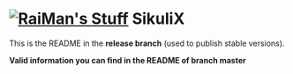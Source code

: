 [![RaiMan's Stuff](https://raw.github.com/RaiMan/SikuliX-2014-Docs/master/src/main/resources/docs/source/RaiManStuff64.png)](http://sikulix.com) SikuliX
============

This is the README in the **release branch** (used to publish stable versions).

**Valid information you can find in the README of branch master**